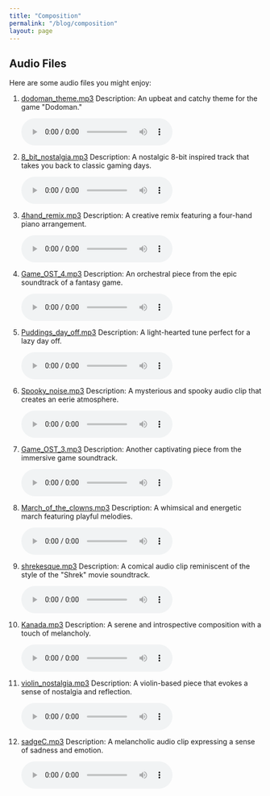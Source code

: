 ```yaml
---
title: "Composition"
permalink: "/blog/composition"
layout: page
---
```


## Audio Files

Here are some audio files you might enjoy:

1. [dodoman_theme.mp3](/assets/audio/dodoman_theme.mp3)
   Description: An upbeat and catchy theme for the game "Dodoman."

   <audio controls>
     <source src="/assets/audio/dodoman_theme.mp3" type="audio/mpeg">
     Your browser does not support the audio element.
   </audio>

2. [8_bit_nostalgia.mp3](/assets/audio/8_bit_nostalgia.mp3)
   Description: A nostalgic 8-bit inspired track that takes you back to classic gaming days.

   <audio controls>
     <source src="/assets/audio/8_bit_nostalgia.mp3" type="audio/mpeg">
     Your browser does not support the audio element.
   </audio>

3. [4hand_remix.mp3](/assets/audio/4hand_remix.mp3)
   Description: A creative remix featuring a four-hand piano arrangement.

   <audio controls>
     <source src="/assets/audio/4hand_remix.mp3" type="audio/mpeg">
     Your browser does not support the audio element.
   </audio>

4. [Game_OST_4.mp3](/assets/audio/Game_OST_4.mp3)
   Description: An orchestral piece from the epic soundtrack of a fantasy game.

   <audio controls>
     <source src="/assets/audio/Game_OST_4.mp3" type="audio/mpeg">
     Your browser does not support the audio element.
   </audio>

5. [Puddings_day_off.mp3](/assets/audio/Puddings_day_off.mp3)
   Description: A light-hearted tune perfect for a lazy day off.

   <audio controls>
     <source src="/assets/audio/Puddings_day_off.mp3" type="audio/mpeg">
     Your browser does not support the audio element.
   </audio>

6. [Spooky_noise.mp3](/assets/audio/Spooky_noise.mp3)
   Description: A mysterious and spooky audio clip that creates an eerie atmosphere.

   <audio controls>
     <source src="/assets/audio/Spooky_noise.mp3" type="audio/mpeg">
     Your browser does not support the audio element.
   </audio>

7. [Game_OST_3.mp3](/assets/audio/Game_OST_3.mp3)
   Description: Another captivating piece from the immersive game soundtrack.

   <audio controls>
     <source src="/assets/audio/Game_OST_3.mp3" type="audio/mpeg">
     Your browser does not support the audio element.
   </audio>

8. [March_of_the_clowns.mp3](/assets/audio/March_of_the_clowns.mp3)
   Description: A whimsical and energetic march featuring playful melodies.

   <audio controls>
     <source src="/assets/audio/March_of_the_clowns.mp3" type="audio/mpeg">
     Your browser does not support the audio element.
   </audio>

9. [shrekesque.mp3](/assets/audio/shrekesque.mp3)
   Description: A comical audio clip reminiscent of the style of the "Shrek" movie soundtrack.

   <audio controls>
     <source src="/assets/audio/shrekesque.mp3" type="audio/mpeg">
     Your browser does not support the audio element.
   </audio>

10. [Kanada.mp3](/assets/audio/Kanada.mp3)
    Description: A serene and introspective composition with a touch of melancholy.

    <audio controls>
      <source src="/assets/audio/Kanada.mp3" type="audio/mpeg">
      Your browser does not support the audio element.
    </audio>

11. [violin_nostalgia.mp3](/assets/audio/violin_nostalgia.mp3)
    Description: A violin-based piece that evokes a sense of nostalgia and reflection.

    <audio controls>
      <source src="/assets/audio/violin_nostalgia.mp3" type="audio/mpeg">
      Your browser does not support the audio element.
    </audio>

12. [sadgeC.mp3](/assets/audio/sadgeC.mp3)
    Description: A melancholic audio clip expressing a sense of sadness and emotion.

    <audio controls>
      <source src="/assets/audio/sadgeC.mp3" type="audio/mpeg">
      Your browser does not support the audio element.
    </audio>
